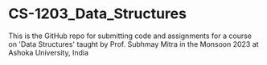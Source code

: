 # CS-1203_Data_Structures
This is the GitHub repo for submitting code and assignments for a course on 'Data Structures' taught by Prof. Subhmay Mitra in the Monsoon 2023 at Ashoka University, India

